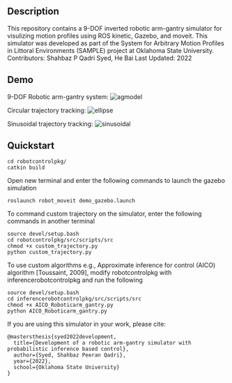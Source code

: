 ## Description
This repository contains a 9-DOF inverted robotic arm-gantry simulator for visulizing motion profiles using ROS kinetic, Gazebo, and moveit. This simulator was developed as part of the System for Arbitrary Motion Profiles in Littoral Environments (SAMPLE) project at Oklahoma State University.
Contributors: Shahbaz P Qadri Syed, He Bai
Last Updated: 2022

## Demo
9-DOF Robotic arm-gantry system:
![agmodel](https://github.com/user-attachments/assets/02b4113a-0378-4aa1-89f1-52a7f3ed9fb4)

Circular trajectory tracking:
![ellipse](https://github.com/user-attachments/assets/82227579-7851-4283-80e4-61f782ae1aa9)


Sinusoidal trajectory tracking:
![sinusoidal](https://github.com/user-attachments/assets/7bf35043-6885-47d5-b3e7-de6aa77a880d)

## Quickstart
```
cd robotcontrolpkg/
catkin build
```

Open new terminal and enter the following commands to launch the gazebo simulation
```source devel/setup.bash
roslaunch robot_moveit demo_gazebo.launch
```
To command custom trajectory on the simulator, enter the following commands in another terminal
```
source devel/setup.bash
cd robotcontrolpkg/src/scripts/src
chmod +x custom_trajectory.py
python custom_trajectory.py
```

To use custom algorithms e.g., Approximate inference for control (AICO) algorithm [Toussaint, 2009], modify robotcontrolpkg with inferencerobotcontrolpkg and run the following
```
source devel/setup.bash
cd inferencerobotcontrolpkg/src/scripts/src
chmod +x AICO_Roboticarm_gantry.py
python AICO_Roboticarm_gantry.py
```

If you are using this simulator in your work, please cite:
```
@mastersthesis{syed2022development,
  title={Development of a robotic arm-gantry simulator with probabilistic inference based control},
  author={Syed, Shahbaz Peeran Qadri},
  year={2022},
  school={Oklahoma State University}
}
```

